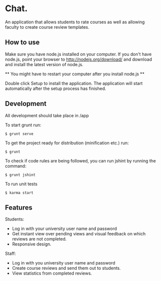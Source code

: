 # Chat.

An application that allows students to rate courses as well as allowing
faculty to create course review templates.

## How to use

Make sure you have node.js installed on your computer. 
If you don't have node.js, point your browser to http://nodejs.org/download/ and download
and install the latest version of node.js.

** You might have to restart your computer after you install node.js **

Double click Setup to install the application. The application will start automatically
after the setup process has finished.

## Development

All development should take place in /app

To start grunt run:
```
$ grunt serve
```

To get the project ready for distribution (minification etc.) run:
```
$ grunt
```

To check if code rules are being followed, you can run jshint by running the command:
```
$ grunt jshint
```

To run unit tests
```
$ karma start
```

## Features

Students:
- Log in with your university user name and password
- Get instant view over pending views and visual feedback on which reviews are not completed.
- Responsive design.

Staff:
- Log in with you university user name and password
- Create course reviews and send them out to students.
- View statistics from completed reviews.